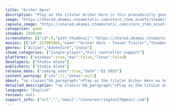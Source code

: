 ```yaml
---
title: "Archer Hero"
description: "Play as the titular Archer Hero in this procedurally generated roguelike, as he sets off to climb the mysterious tower that suddenly appeared one day. Conquer the numerous floors, defeat the monsters that lurk in the shadows and solve the puzzles of this enigmatic tower."
image: "https://shared.akamai.steamstatic.com/store_item_assets/steam/apps/2608100/header.jpg?t=1732293399"
capsule_image: "https://shared.akamai.steamstatic.com/store_item_assets/steam/apps/2608100/6e37d78bc36c5c43b0152bb533d1e9e6eff83bbc/capsule_231x87.jpg?t=1732293399"
categories: game
steamid: 2608100
screenshots: [{"id":0,"path_thumbnail":"https://shared.akamai.steamstatic.com/store_item_assets/steam/apps/2608100/ss_8a6e755b7c2028e5ad841dff7d7c2f3eab8b9da9.600x338.jpg?t=1732293399","path_full":"https://shared.akamai.steamstatic.com/store_item_assets/steam/apps/2608100/ss_8a6e755b7c2028e5ad841dff7d7c2f3eab8b9da9.1920x1080.jpg?t=1732293399"},{"id":1,"path_thumbnail":"https://shared.akamai.steamstatic.com/store_item_assets/steam/apps/2608100/ss_35c6440df91dc705bd8ffc9651f8b4f5acc57412.600x338.jpg?t=1732293399","path_full":"https://shared.akamai.steamstatic.com/store_item_assets/steam/apps/2608100/ss_35c6440df91dc705bd8ffc9651f8b4f5acc57412.1920x1080.jpg?t=1732293399"},{"id":2,"path_thumbnail":"https://shared.akamai.steamstatic.com/store_item_assets/steam/apps/2608100/ss_51f9652ba5797b1ef50d8806d9952cfd85e0fa25.600x338.jpg?t=1732293399","path_full":"https://shared.akamai.steamstatic.com/store_item_assets/steam/apps/2608100/ss_51f9652ba5797b1ef50d8806d9952cfd85e0fa25.1920x1080.jpg?t=1732293399"},{"id":3,"path_thumbnail":"https://shared.akamai.steamstatic.com/store_item_assets/steam/apps/2608100/ss_6641ff2e32f6d789afce59b4e5ab66cddc97a9a8.600x338.jpg?t=1732293399","path_full":"https://shared.akamai.steamstatic.com/store_item_assets/steam/apps/2608100/ss_6641ff2e32f6d789afce59b4e5ab66cddc97a9a8.1920x1080.jpg?t=1732293399"},{"id":4,"path_thumbnail":"https://shared.akamai.steamstatic.com/store_item_assets/steam/apps/2608100/ss_5afc8dbd4bcb871a15ddb4faddab125281844743.600x338.jpg?t=1732293399","path_full":"https://shared.akamai.steamstatic.com/store_item_assets/steam/apps/2608100/ss_5afc8dbd4bcb871a15ddb4faddab125281844743.1920x1080.jpg?t=1732293399"},{"id":5,"path_thumbnail":"https://shared.akamai.steamstatic.com/store_item_assets/steam/apps/2608100/ss_4bac5fba41e0b0da43d266355b94dc27430c95a6.600x338.jpg?t=1732293399","path_full":"https://shared.akamai.steamstatic.com/store_item_assets/steam/apps/2608100/ss_4bac5fba41e0b0da43d266355b94dc27430c95a6.1920x1080.jpg?t=1732293399"},{"id":6,"path_thumbnail":"https://shared.akamai.steamstatic.com/store_item_assets/steam/apps/2608100/ss_a6077a7ec80d2e4f6bc389469f25c185bf8f951c.600x338.jpg?t=1732293399","path_full":"https://shared.akamai.steamstatic.com/store_item_assets/steam/apps/2608100/ss_a6077a7ec80d2e4f6bc389469f25c185bf8f951c.1920x1080.jpg?t=1732293399"},{"id":7,"path_thumbnail":"https://shared.akamai.steamstatic.com/store_item_assets/steam/apps/2608100/ss_72876232f385e29c9af8eb18783294b6cee63091.600x338.jpg?t=1732293399","path_full":"https://shared.akamai.steamstatic.com/store_item_assets/steam/apps/2608100/ss_72876232f385e29c9af8eb18783294b6cee63091.1920x1080.jpg?t=1732293399"},{"id":8,"path_thumbnail":"https://shared.akamai.steamstatic.com/store_item_assets/steam/apps/2608100/ss_d75475455a82bd6aabac165294b1ab24782e1844.600x338.jpg?t=1732293399","path_full":"https://shared.akamai.steamstatic.com/store_item_assets/steam/apps/2608100/ss_d75475455a82bd6aabac165294b1ab24782e1844.1920x1080.jpg?t=1732293399"}]
movies: [{"id":257065866,"name":"Archer Hero - Teaser Trailer","thumbnail":"https://shared.akamai.steamstatic.com/store_item_assets/steam/apps/257065866/f2cf5ebe64583627cafaab82d1b7873c09b95a72/movie_600x337.jpg?t=1729094736","webm":{"480":"http://video.akamai.steamstatic.com/store_trailers/257065866/movie480_vp9.webm?t=1729094736","max":"http://video.akamai.steamstatic.com/store_trailers/257065866/movie_max_vp9.webm?t=1729094736"},"mp4":{"480":"http://video.akamai.steamstatic.com/store_trailers/257065866/movie480.mp4?t=1729094736","max":"http://video.akamai.steamstatic.com/store_trailers/257065866/movie_max.mp4?t=1729094736"},"highlight":true}]
genres: ["Action","Adventure","Indie"]
steam_categories: ["Single-player","Full controller support"]
platforms: {"windows":true,"mac":false,"linux":false}
developers: ["Studio Alone"]
publishers: ["Studio Alone"]
release_date: {"coming_soon":true,"date":"Q1 2025"}
content_warning: {"ids":[],"notes":null}
about: "<p class=\"bb_paragraph\">Play as the titular Archer Hero as he sets off to climb the mysterious tower that suddenly appeared one day. Conquer the procedurally genereated floors, defeat the monsters that lurk in the shadows and solve the puzzles of this enigmatic tower. Loot the tower as you climb to strengthen your abilities and take on tougher and tougher monsters. Can you reach the top, and uncover the secret origin of the tower?</p><p class=\"bb_paragraph\"></p><p class=\"bb_paragraph\"><img class=\"bb_img\" src=\"https://shared.akamai.steamstatic.com/store_item_assets/steam/apps/2608100/extras/General_Gif.gif?t=1732293399\" /> </p><h2 class=\"bb_tag\">Features</h2><ul class=\"bb_ul\"><li><p class=\"bb_paragraph\">Procedurally generated floors, leading to a different experience each playthrough.</p></li><li><p class=\"bb_paragraph\">Puzzle rooms containing floor tile puzzles, numbered orb puzzles, and more.</p></li><li><p class=\"bb_paragraph\">Variety of items that can strengthen the Archer Hero in numerous ways.</p></li><li><p class=\"bb_paragraph\">Large cast of enemies designed to match the theme of each floor.</p></li><li><p class=\"bb_paragraph\">Multitude of bosses and mini-bosses.</p></li><li><p class=\"bb_paragraph\">Secret end-game content.</p></li></ul>"
detailed_description: "<p class=\"bb_paragraph\">Play as the titular Archer Hero as he sets off to climb the mysterious tower that suddenly appeared one day. Conquer the procedurally genereated floors, defeat the monsters that lurk in the shadows and solve the puzzles of this enigmatic tower. Loot the tower as you climb to strengthen your abilities and take on tougher and tougher monsters. Can you reach the top, and uncover the secret origin of the tower?</p><p class=\"bb_paragraph\"></p><p class=\"bb_paragraph\"><img class=\"bb_img\" src=\"https://shared.akamai.steamstatic.com/store_item_assets/steam/apps/2608100/extras/General_Gif.gif?t=1732293399\" /> </p><h2 class=\"bb_tag\">Features</h2><ul class=\"bb_ul\"><li><p class=\"bb_paragraph\">Procedurally generated floors, leading to a different experience each playthrough.</p></li><li><p class=\"bb_paragraph\">Puzzle rooms containing floor tile puzzles, numbered orb puzzles, and more.</p></li><li><p class=\"bb_paragraph\">Variety of items that can strengthen the Archer Hero in numerous ways.</p></li><li><p class=\"bb_paragraph\">Large cast of enemies designed to match the theme of each floor.</p></li><li><p class=\"bb_paragraph\">Multitude of bosses and mini-bosses.</p></li><li><p class=\"bb_paragraph\">Secret end-game content.</p></li></ul>"
languages: "English"
reviews: null
support_info: {"url":"","email":"connorwarrington27@gmail.com"}
---
```


